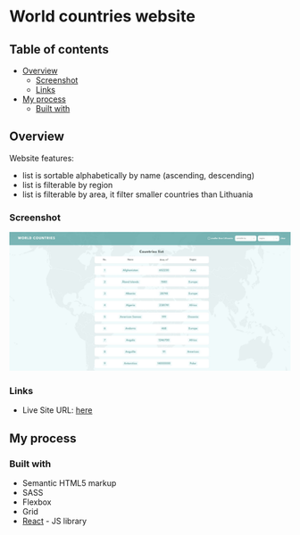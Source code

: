 # World countries website

## Table of contents

- [Overview](#overview)
  - [Screenshot](#screenshot)
  - [Links](#links)
- [My process](#my-process)
  - [Built with](#built-with)

## Overview

Website features:

- list is sortable alphabetically by name (ascending, descending)
- list is filterable by region
- list is filterable by area, it filter smaller countries than Lithuania

### Screenshot

![](./src/assets/images/screenshot.jpg)

### Links

- Live Site URL: [here](https://marvelous-tartufo-a98a36.netlify.app/)

## My process

### Built with

- Semantic HTML5 markup
- SASS
- Flexbox
- Grid
- [React](https://reactjs.org/) - JS library
